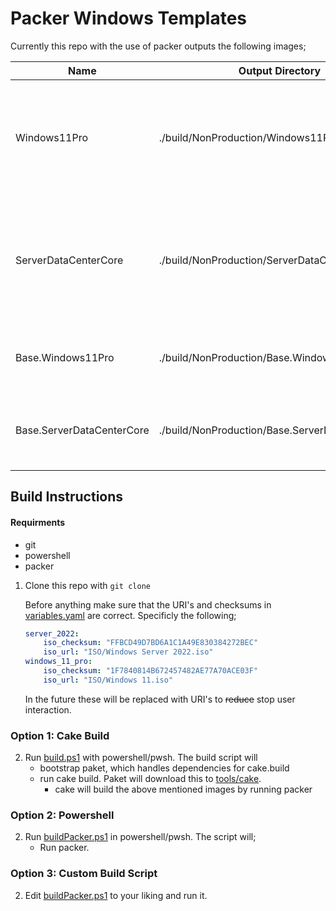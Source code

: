 # Packer Windows Templates

Currently this repo with the use of packer outputs the following images;

| Name | Output Directory | Remarks |
| --- | --- | --- |
| Windows11Pro | ./build/NonProduction/Windows11Pro | Windows 11 Base Install (KMS activated) with Chocolatey provisioned via DSC |
| ServerDataCenterCore | ./build/NonProduction/ServerDataCenterCore | Windows Server 2022 Base Install (KMS activated) with Chocolatey provisioned via DSC |
| Base.Windows11Pro | ./build/NonProduction/Base.Windows11Pro | Windows 11 Base Install (KMS activated) |
| Base.ServerDataCenterCore | ./build/NonProduction/Base.ServerDataCenterCore | Windows Server 2022 Base Install (KMS activated). |

## Build Instructions 

#### Requirments
 * git
 * powershell
 * packer

1) Clone this repo with `git clone`

    Before anything make sure that the URI's and checksums in [variables.yaml](variables.yaml) are correct. Specificly the following;

    ```yaml
    server_2022:
        iso_checksum: "FFBCD49D7BD6A1C1A49E830384272BEC"
        iso_url: "ISO/Windows Server 2022.iso"
    windows_11_pro:
        iso_checksum: "1F7840814B672457482AE77A70ACE03F"
        iso_url: "ISO/Windows 11.iso"
    ```

    In the future these will be replaced with URI's to <strike>reduce</strike> stop user interaction.

### Option 1: Cake Build

2) Run [build.ps1](build.ps1) with powershell/pwsh.
   The build script will 
    * bootstrap paket, which handles dependencies for cake.build
    * run cake build. Paket will download this to [tools/cake](tools/cake).
      * cake will build the above mentioned images by running packer

### Option 2: Powershell
2) Run [buildPacker.ps1](buildPacker.ps1) in powershell/pwsh. The script will;
    * Run packer.
### Option 3: Custom Build Script

2) Edit [buildPacker.ps1](buildPacker.ps1) to your liking and run it.